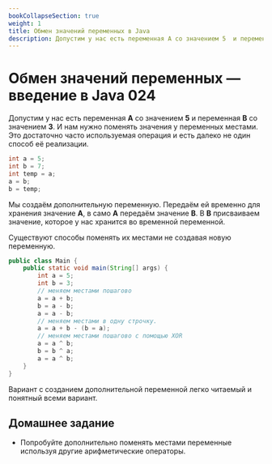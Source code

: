 ```yaml
---
bookCollapseSection: true
weight: 1
title: Обмен значений переменных в Java
description: Допустим у нас есть переменная A со значением 5  и переменная B со значением 3. И нам нужно поменять значения у переменных местами.
---
```


# Обмен значений переменных — введение в Java 024

Допустим у нас есть переменная **A** со значением **5**  и переменная **B** со значением **3**. И нам нужно поменять значения у переменных местами. Это достаточно часто используемая операция и есть далеко не один способ её реализации.

```java
int a = 5;
int b = 7;
int temp = a;
a = b;
b = temp;
```

Мы создаём дополнительную переменную. Передаём ей временно для хранения значение **A**, в само **A** передаём значение **B**. В **B** присваиваем значение, которое у нас хранится во временной переменной. 

Существуют способы поменять их местами не создавая новую переменную.

```java
public class Main {
    public static void main(String[] args) {
        int a = 5;
        int b = 3;
        // меняем местами пошагово
        a = a + b;
        b = a - b;
        a = a - b;
        // меняем местами в одну строчку.
        a = a + b - (b = a);
        // меняем местами пошагово с помощью XOR
        a = a ^ b;
        b = b ^ a;
        a = a ^ b;
    }
}
```

Вариант с созданием дополнительной переменной легко читаемый и понятный всеми вариант. 
 
## Домашнее задание

- Попробуйте дополнительно поменять местами переменные используя другие арифметические операторы.
 